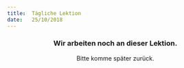 ```yaml
---
title:  Tägliche Lektion
date:   25/10/2018
---
```


### <center>Wir arbeiten noch an dieser Lektion.</center>
<center>Bitte komme später zurück.</center>